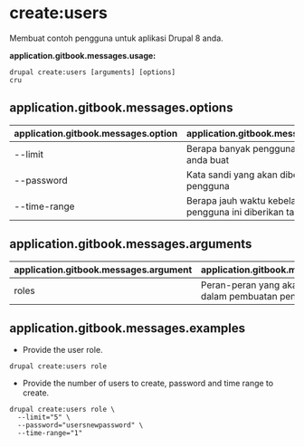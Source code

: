 # create:users
Membuat contoh pengguna untuk aplikasi Drupal 8 anda.

**application.gitbook.messages.usage:**
```
drupal create:users [arguments] [options]
cru
```

## application.gitbook.messages.options
application.gitbook.messages.option | application.gitbook.messages.details
-------|-------------
--limit | Berapa banyak pengguna yang akan anda buat
--password | Kata sandi yang akan diberikan pada pengguna
--time-range | Berapa jauh waktu kebelakang pengguna ini diberikan tanggal

## application.gitbook.messages.arguments
application.gitbook.messages.argument | application.gitbook.messages.details
---------|-------------
roles | Peran-peran yang akan digunakan dalam pembuatan pengguna

## application.gitbook.messages.examples
* Provide the user role.
```
drupal create:users role
```
* Provide the number of users to create, password and time range to create.
```
drupal create:users role \
  --limit="5" \
  --password="usersnewpassword" \
  --time-range="1"
```
